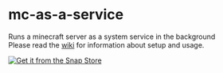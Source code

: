 # mc-as-a-service
Runs a minecraft server as a system service in the background  
Please read the [wiki](wiki) for information about setup and usage.

[![Get it from the Snap Store](https://snapcraft.io/static/images/badges/en/snap-store-black.svg)](https://snapcraft.io/mc-as-a-service)
